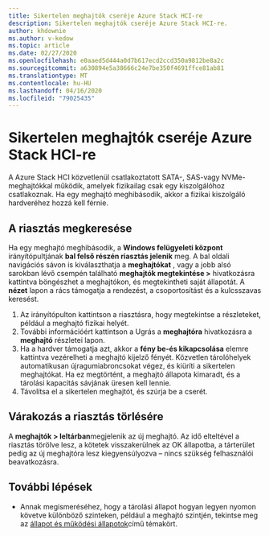 ```yaml
---
title: Sikertelen meghajtók cseréje Azure Stack HCI-re
description: Sikertelen meghajtók cseréje Azure Stack HCI-re.
author: khdownie
ms.author: v-kedow
ms.topic: article
ms.date: 02/27/2020
ms.openlocfilehash: e0aaed5d444a0d7b617ecd2ccd350a9812be8a2c
ms.sourcegitcommit: a630894e5a38666c24e7be350f4691ffce81ab81
ms.translationtype: MT
ms.contentlocale: hu-HU
ms.lasthandoff: 04/16/2020
ms.locfileid: "79025435"
---
```

# <a name="replace-failed-drives-on-azure-stack-hci"></a>Sikertelen meghajtók cseréje Azure Stack HCI-re

A Azure Stack HCI közvetlenül csatlakoztatott SATA-, SAS-vagy NVMe-meghajtókkal működik, amelyek fizikailag csak egy kiszolgálóhoz csatlakoznak. Ha egy meghajtó meghibásodik, akkor a fizikai kiszolgáló hardveréhez hozzá kell férnie.

## <a name="find-the-alert"></a>A riasztás megkeresése
Ha egy meghajtó meghibásodik, a **Windows felügyeleti központ** irányítópultjának **bal felső részén riasztás jelenik** meg. A bal oldali navigációs sávon is kiválaszthatja a **meghajtókat** , vagy a jobb alsó sarokban lévő csempén található **meghajtók megtekintése >** hivatkozásra kattintva böngészhet a meghajtókon, és megtekintheti saját állapotát. A **nézet** lapon a rács támogatja a rendezést, a csoportosítást és a kulcsszavas keresést.

1. Az irányítópulton kattintson a riasztásra, hogy megtekintse a részleteket, például a meghajtó fizikai helyét.
1. További információért kattintson a Ugrás a **meghajtóra** hivatkozásra a **meghajtó** részletei lapon.
1. Ha a hardver támogatja azt, akkor a **fény be-és kikapcsolása** elemre kattintva vezérelheti a meghajtó kijelző fényét.
   Közvetlen tárolóhelyek automatikusan újragumiabroncsokat végez, és kiüríti a sikertelen meghajtókat. Ha ez megtörtént, a meghajtó állapota kimaradt, és a tárolási kapacitás sávjának üresen kell lennie.
1. Távolítsa el a sikertelen meghajtót, és szúrja be a cserét.

## <a name="wait-for-the-alert-to-clear"></a>Várakozás a riasztás törlésére
A **meghajtók > leltárban**megjelenik az új meghajtó. Az idő elteltével a riasztás törölve lesz, a kötetek visszakerülnek az OK állapotba, a tárterület pedig az új meghajtóra lesz kiegyensúlyozva – nincs szükség felhasználói beavatkozásra.

## <a name="next-steps"></a>További lépések
-  Annak megismeréséhez, hogy a tárolási állapot hogyan legyen nyomon követve különböző szinteken, például a meghajtó szintjén, tekintse meg az [állapot és működési állapotok](/windows-server/storage/storage-spaces/storage-spaces-states)című témakört.
